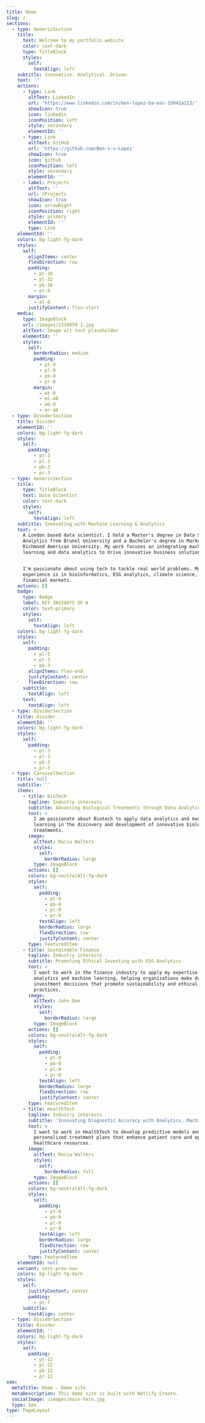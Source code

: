 ```yaml
---
title: Home
slug: /
sections:
  - type: GenericSection
    title:
      text: Welcome to my portfolio website
      color: text-dark
      type: TitleBlock
      styles:
        self:
          textAlign: left
    subtitle: Innovative. Analytical. Driven.
    text: ''
    actions:
      - type: Link
        altText: LinkedIn
        url: 'https://www.linkedin.com/in/ben-lopez-ba-msc-15041a223/'
        showIcon: true
        icon: linkedin
        iconPosition: left
        style: secondary
        elementId: ''
      - type: Link
        altText: GitHub
        url: 'https://github.com/Ben-s-v-Lopez'
        showIcon: true
        icon: github
        iconPosition: left
        style: secondary
        elementId: ''
      - label: Projects
        altText: ''
        url: /Projects
        showIcon: true
        icon: arrowRight
        iconPosition: right
        style: primary
        elementId: ''
        type: Link
    elementId: ''
    colors: bg-light-fg-dark
    styles:
      self:
        alignItems: center
        flexDirection: row
        padding:
          - pt-16
          - pl-32
          - pb-16
          - pr-8
        margin:
          - ml-0
        justifyContent: flex-start
    media:
      type: ImageBlock
      url: /images/2330859 1.jpg
      altText: Image alt text placeholder
      elementId: ''
      styles:
        self:
          borderRadius: medium
          padding:
            - pt-0
            - pl-0
            - pb-0
            - pr-0
          margin:
            - mt-0
            - ml-48
            - mb-0
            - mr-48
  - type: DividerSection
    title: Divider
    elementId: ''
    colors: bg-light-fg-dark
    styles:
      self:
        padding:
          - pt-3
          - pl-3
          - pb-3
          - pr-3
  - type: GenericSection
    title:
      type: TitleBlock
      text: Data Scientist
      color: text-dark
      styles:
        self:
          textAlign: left
    subtitle: Innovating with Machine Learning & Analytics
    text: >
      A London based data scientist. I hold a Master's degree in Data Science &
      Analytics from Brunel University and a Bachelor's degree in Marketing from
      Richmond American University. My work focuses on integrating machine
      learning and data analytics to drive innovative business solutions.


      I'm passionate about using tech to tackle real world problems. My
      experience is in bioinformatics, ESG analytics, climate science, and the
      financial markets.
    actions: []
    badge:
      type: Badge
      label: KEY INSIGHTS OF A
      color: text-primary
      styles:
        self:
          textAlign: left
    colors: bg-light-fg-dark
    styles:
      self:
        padding:
          - pl-5
          - pt-3
          - pb-3
        alignItems: flex-end
        justifyContent: center
        flexDirection: row
      subtitle:
        textAlign: left
      text:
        textAlign: left
  - type: DividerSection
    title: Divider
    elementId: ''
    colors: bg-light-fg-dark
    styles:
      self:
        padding:
          - pt-3
          - pl-3
          - pb-3
          - pr-3
  - type: CarouselSection
    title: null
    subtitle: ''
    items:
      - title: BioTech
        tagline: Industry interests
        subtitle: Advancing Biological Treatments through Data Analytics
        text: >
          I am passionate about Biotech to apply data analytics and machine
          learning in the discovery and development of innovative biological
          treatments.
        image:
          altText: Maria Walters
          styles:
            self:
              borderRadius: large
          type: ImageBlock
        actions: []
        colors: bg-neutralAlt-fg-dark
        styles:
          self:
            padding:
              - pt-9
              - pb-9
              - pl-9
              - pr-9
            textAlign: left
            borderRadius: large
            flexDirection: row
            justifyContent: center
        type: FeaturedItem
      - title: Sustainable Finance
        tagline: Industry interests
        subtitle: Promoting Ethical Investing with ESG Analytics
        text: >
          I want to work in the finance industry to apply my expertise in ESG
          analytics and machine learning, helping organizations make data-driven
          investment decisions that promote sustainability and ethical
          practices.
        image:
          altText: John Doe
          styles:
            self:
              borderRadius: large
          type: ImageBlock
        actions: []
        colors: bg-neutralAlt-fg-dark
        styles:
          self:
            padding:
              - pt-9
              - pb-9
              - pl-9
              - pr-9
            textAlign: left
            borderRadius: large
            flexDirection: row
            justifyContent: center
        type: FeaturedItem
      - title: HealthTech
        tagline: Industry interests
        subtitle: 'Innovating Diagnostic Accuracy with Analytics, Machine Learning, & AI'
        text: >
          I want to work in HealthTech to develop predictive models and
          personalized treatment plans that enhance patient care and optimize
          healthcare resources.
        image:
          altText: Maria Walters
          styles:
            self:
              borderRadius: full
          type: ImageBlock
        actions: []
        colors: bg-neutralAlt-fg-dark
        styles:
          self:
            padding:
              - pt-9
              - pb-9
              - pl-9
              - pr-9
            textAlign: left
            borderRadius: large
            flexDirection: row
            justifyContent: center
        type: FeaturedItem
    elementId: null
    variant: next-prev-nav
    colors: bg-light-fg-dark
    styles:
      self:
        justifyContent: center
        padding:
          - pt-7
      subtitle:
        textAlign: center
  - type: DividerSection
    title: Divider
    elementId: ''
    colors: bg-light-fg-dark
    styles:
      self:
        padding:
          - pt-12
          - pl-12
          - pb-12
          - pr-12
seo:
  metaTitle: Home - Demo site
  metaDescription: This demo site is built with Netlify Create.
  socialImage: /images/main-hero.jpg
  type: Seo
type: PageLayout
---
```

